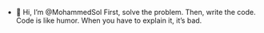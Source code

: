 - 👋 Hi, I’m @MohammedSol
  First, solve the problem. Then, write the code.
  Code is like humor. When you have to explain it, it’s bad.
